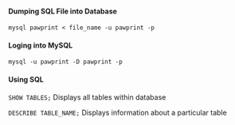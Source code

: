 #### Dumping SQL File into Database

`mysql pawprint < file_name -u pawprint -p`

#### Loging into MySQL

`mysql -u pawprint -D pawprint -p`

#### Using SQL

`SHOW TABLES;` 
Displays all tables within database

`DESCRIBE TABLE_NAME;`
Displays information about a particular table
